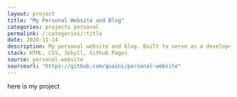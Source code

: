 ```yaml
---
layout: project
title: "My Personal Website and Blog"
categories: projects personal
permalink: /:categories/:title
date: 2020-11-14
description: My personal website and blog. Built to serve as a developer portfolio and personal archive.
stack: HTML, CSS, Jekyll, Github Pages
source: personal-website
sourceurl: "https://github.com/quaini/personal-website"
---
```


here is my project
